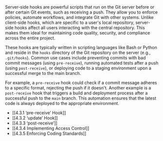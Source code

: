 Server-side hooks are powerful scripts that run on the Git server before or after certain Git events, such as receiving a push. They allow you to enforce policies, automate workflows, and integrate Git with other systems. Unlike client-side hooks, which are specific to a user's local repository, server-side hooks affect all users interacting with the central repository. This makes them ideal for maintaining code quality, security, and compliance across the entire project.

These hooks are typically written in scripting languages like Bash or Python and reside in the `hooks` directory of the Git repository on the server (e.g., `.git/hooks`). Common use cases include preventing commits with bad commit messages (using `pre-receive`), running automated tests after a push (using `post-receive`), or deploying code to a staging environment upon a successful merge to the main branch.

For example, a `pre-receive` hook could check if a commit message adheres to a specific format, rejecting the push if it doesn't. Another example is a `post-receive` hook that triggers a build and deployment process after a successful push to the `main` branch. This automation ensures that the latest code is always deployed to the appropriate environment.

- [[4.3.1 ‘pre-receive’ Hook]]
- [[4.3.2 ‘update’ Hook]]
- [[4.3.3 ‘post-receive’]]
- [[4.3.4 Implementing Access Control]]
- [[4.3.5 Enforcing Coding Standards]]